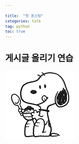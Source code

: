 ```yaml
---

title:  "첫 포스팅"
categories: talk
tag: python
toc: true
---
```


# 게시글 올리기 연습

![snoopy](../images/2023-01-16-first/snoopy.png)

